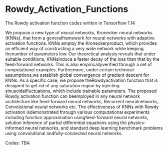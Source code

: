 # Rowdy_Activation_Functions

The Rowdy activation function codes written in Tensorflow 1.14

We propose a new type of neural networks, Kronecker neural networks (KNNs), that form a generalframework  for  neural  networks  with  adaptive  activation  functions.   KNNs  employ  the  Kroneckerproduct,  which  provides  an  efficient  way  of  constructing  a  very  wide  network  while  keeping  thenumber of parameters low.  Our theoretical analysis reveals that under suitable conditions, KNNsinduce a faster decay of the loss than that by the feed-forward networks.  This is also empiricallyverified through a set of computational examples.  Furthermore, under certain technical assumptions,we establish global convergence of gradient descent for KNNs.  As a specific case, we propose theRowdyactivation function that is designed to get rid of any saturation region by injecting sinusoidalfluctuations, which include trainable parameters.  The proposed Rowdy activation function can beemployed  in  any  neural  network  architecture  like  feed-forward  neural  networks,  Recurrent  neuralnetworks, Convolutional neural networks etc.  The effectiveness of KNNs with Rowdy activation isdemonstrated through various computational experiments including function approximation usingfeed-forward neural networks, solution inference of partial differential equations using the physics-informed neural networks, and standard deep learning benchmark problems using convolutional andfully-connected neural networks.



Codes: TBA 
